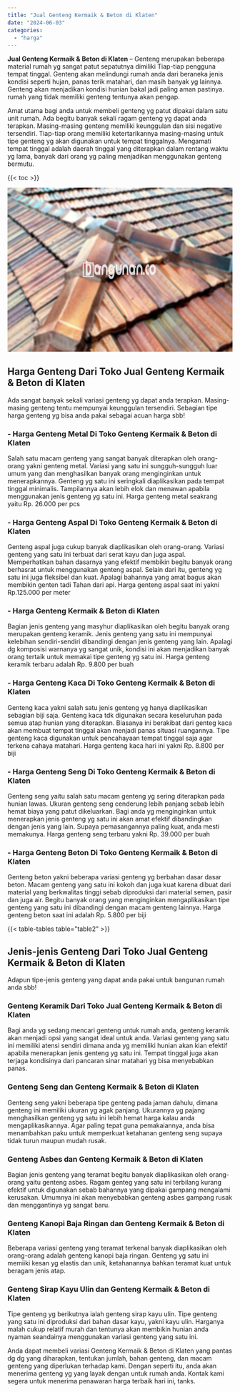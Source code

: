 ```yaml
---
title: "Jual Genteng Kermaik & Beton di Klaten"
date: "2024-06-03"
categories: 
  - "harga"
---
```


**Jual Genteng Kermaik & Beton di Klaten** – Genteng merupakan beberapa material rumah yg sangat patut sepatutnya dimiliki Tiap-tiap pengguna tempat tinggal. Genteng akan melindungi rumah anda dari beraneka jenis kondisi seperti hujan, panas terik matahari, dan masih banyak yg lainnya. Genteng akan menjadikan kondisi hunian bakal jadi paling aman pastinya. rumah yang tidak memiliki genteng tentunya akan pengap.

Amat utama bagi anda untuk membeli genteng yg patut dipakai dalam satu unit rumah. Ada begitu banyak sekali ragam genteng yg dapat anda terapkan. Masing-masing genteng memiliki keunggulan dan sisi negative tersendiri. Tiap-tiap orang memiliki ketertarikannya masing-masing untuk tipe genteng yg akan digunakan untuk tempat tinggalnya. Mengamati tempat tinggal adalah daerah tinggal yang diterapkan dalam rentang waktu yg lama, banyak dari orang yg paling menjadikan menggunakan genteng bermutu.

{{< toc >}}

![Jual Genteng Kermaik & Beton di Klaten](/images/genteng-minimalis-murah28.png)

## Harga Genteng Dari Toko Jual Genteng Kermaik & Beton di Klaten

Ada sangat banyak sekali variasi genteng yg dapat anda terapkan. Masing-masing genteng tentu mempunyai keunggulan tersendiri. Sebagian tipe harga genteng yg bisa anda pakai sebagai acuan harga sbb!

### \- Harga Genteng Metal Di Toko Genteng Kermaik & Beton di Klaten

Salah satu macam genteng yang sangat banyak diterapkan oleh orang-orang yakni genteng metal. Variasi yang satu ini sungguh-sungguh luar umum yang dan menghasilkan banyak orang menginginkan untuk menerapkannya. Genteng yg satu ini seringkali diaplikasikan pada tempat tinggal minimalis. Tampilannya akan lebih elok dan menawan apabila menggunakan jenis genteng yg satu ini. Harga genteng metal seakrang yaitu Rp. 26.000 per pcs

### \- Harga Genteng Aspal Di Toko Genteng Kermaik & Beton di Klaten

Genteng aspal juga cukup banyak diaplikasikan oleh orang-orang. Variasi genteng yang satu ini terbuat dari serat kayu dan juga aspal. Memperhatikan bahan dasarnya yang efektif membikin begitu banyak orang berhasrat untuk menggunakan genteng aspal. Selain dari itu, genteng yg satu ini juga fleksibel dan kuat. Apalagi bahannya yang amat bagus akan membikin genten tadi Tahan dari api. Harga genteng aspal saat ini yakni Rp.125.000 per meter

### \- Harga Genteng Kermaik & Beton di Klaten

Bagian jenis genteng yang masyhur diaplikasikan oleh begitu banyak orang merupakan genteng keramik. Jenis genteng yang satu ini mempunyai kelebihan sendiri-sendiri dibandingi dengan jenis genteng yang lain. Apalagi dg komposisi warnanya yg sangat unik, kondisi ini akan menjadikan banyak orang tertaik untuk memakai tipe genteng yg satu ini. Harga genteng keramik terbaru adalah Rp. 9.800 per buah

### \- Harga Genteng Kaca Di Toko Genteng Kermaik & Beton di Klaten

Genteng kaca yakni salah satu jenis genteng yg hanya diaplikasikan sebagian biji saja. Genteng kaca tdk digunakan secara keseluruhan pada semua atap hunian yang diterapkan. Biasanya ini berakibat dari genteg kaca akan membuat tempat tinggal akan menjadi panas situasi ruangannya. Tipe genteng kaca digunakan untuk pencahayaan tempat tinggal saja agar terkena cahaya matahari. Harga genteng kaca hari ini yakni Rp. 8.800 per biji

### \- Harga Genteng Seng Di Toko Genteng Kermaik & Beton di Klaten

Genteng seng yaitu salah satu macam genteng yg sering diterapkan pada hunian lawas. Ukuran genteng seng cenderung lebih panjang sebab lebih hemat biaya yang patut dikeluarkan. Bagi anda yg menginginkan untuk menerapkan jenis genteng yg satu ini akan amat efektif dibandingkan dengan jenis yang lain. Supaya pemasangannya paling kuat, anda mesti memakunya. Harga genteng seng terbaru yakni Rp. 39.000 per buah

### \- Harga Genteng Beton Di Toko Genteng Kermaik & Beton di Klaten

Genteng beton yakni beberapa variasi genteng yg berbahan dasar dasar beton. Macam genteng yang satu ini kokoh dan juga kuat karena dibuat dari material yang berkwalitas tinggi sebab diproduksi dari material semen, pasir dan juga air. Begitu banyak orang yang menginginkan mengaplikasikan tipe genteng yang satu ini dibandingi dengan macam genteng lainnya. Harga genteng beton saat ini adalah Rp. 5.800 per biji

{{< table-tables table="table2" >}}

## Jenis-jenis Genteng Dari Toko Jual Genteng Kermaik & Beton di Klaten

Adapun tipe-jenis genteng yang dapat anda pakai untuk bangunan rumah anda sbb!

### Genteng Keramik Dari Toko Jual Genteng Kermaik & Beton di Klaten

Bagi anda yg sedang mencari genteng untuk rumah anda, genteng keramik akan menjadi opsi yang sangat ideal untuk anda. Variasi genteng yang satu ini memiliki atensi sendiri dimana anda yg memiliki hunian akan kian efektif apabila menerapkan jenis genteng yg satu ini. Tempat tinggal juga akan terjaga kondisinya dari pancaran sinar matahari yg bisa menyebabkan panas.

### Genteng Seng dan Genteng Kermaik & Beton di Klaten

Genteng seng yakni beberapa tipe genteng pada jaman dahulu, dimana genteng ini memiliki ukuran yg agak panjang. Ukurannya yg pajang menghasilkan genteng yg satu ini lebih hemat harga kalau anda mengaplikasikannya. Agar paling tepat guna pemakaiannya, anda bisa menambahkan paku untuk memperkuat ketahanan genteng seng supaya tidak turun maupun mudah rusak.

### Genteng Asbes dan Genteng Kermaik & Beton di Klaten

Bagian jenis genteng yang teramat begitu banyak diaplikasikan oleh orang-orang yaitu genteng asbes. Ragam genteg yang satu ini terbilang kurang efektif untuk digunakan sebab bahannya yang dipakai gampang mengalami kerusakan. Umumnya ini akan menyebabkan genteng asbes gampang rusak dan menggantinya yg sangat baru.

### Genteng Kanopi Baja Ringan dan Genteng Kermaik & Beton di Klaten

Beberapa variasi genteng yang teramat terkenal banyak diaplikasikan oleh orang-orang adalah genteng kanopi baja ringan. Genteng yg satu ini memiiki kesan yg elastis dan unik, ketahanannya bahkan teramat kuat untuk beragam jenis atap.

### Genteng Sirap Kayu Ulin dan Genteng Kermaik & Beton di Klaten

Tipe genteng yg berikutnya ialah genteng sirap kayu ulin. Tipe genteng yang satu ini diproduksi dari bahan dasar kayu, yakni kayu ulin. Harganya malah cukup relatif murah dan tentunya akan membikin hunian anda nyaman seandainya menggunakan variasi genteng yang satu ini.

Anda dapat membeli variasi Genteng Kermaik & Beton di Klaten yang pantas dg dg yang diharapkan, tentukan jumlah, bahan genteng, dan macam genteng yang diperlukan terhadap kami. Dengan seperti itu, anda akan menerima genteng yg yang layak dengan untuk rumah anda. Kontak kami segera untuk menerima penawaran harga terbaik hari ini, tanks.
